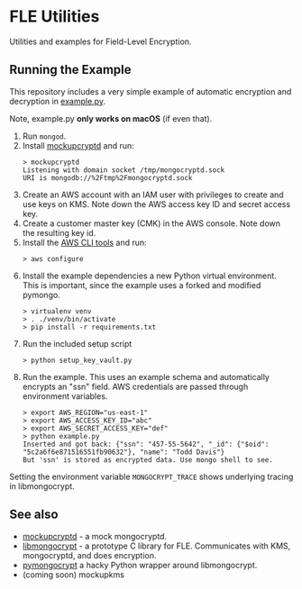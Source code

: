 # FLE Utilities #
Utilities and examples for Field-Level Encryption.

## Running the Example ##
This repository includes a very simple example of automatic encryption and decryption in [example.py](example.py).

Note, example.py __only works on macOS__ (if even that).

1. Run `mongod`.
2. Install [mockupcryptd](https://github.com/mongodb-labs/mockupcryptd) and run:
    ```
    > mockupcryptd
    Listening with domain socket /tmp/mongocryptd.sock
    URI is mongodb://%2Ftmp%2Fmongocryptd.sock
    ```
3. Create an AWS account with an IAM user with privileges to create
and use keys on KMS. Note down the AWS access key ID and secret access key.
4. Create a customer master key (CMK) in the AWS console. Note down the resulting key id.
5. Install the [AWS CLI tools](https://docs.aws.amazon.com/cli/latest/userguide/cli-chap-configure.html)
and run:
    ```
    > aws configure
    ```
6. Install the example dependencies a new Python virtual environment. This is important, since the example
uses a forked and modified pymongo.
    ```
    > virtualenv venv
    > . ./venv/bin/activate
    > pip install -r requirements.txt
    ```
7. Run the included setup script
    ```
    > python setup_key_vault.py
    ```
8. Run the example. This uses an example schema and automatically encrypts an "ssn" field. AWS credentials are passed through environment variables.
    ```
    > export AWS_REGION="us-east-1"
    > export AWS_ACCESS_KEY_ID="abc"
    > export AWS_SECRET_ACCESS_KEY="def"
    > python example.py
    Inserted and got back: {"ssn": "457-55-5642", "_id": {"$oid": "5c2a6f6e871516551fb90632"}, "name": "Todd Davis"}
    But 'ssn' is stored as encrypted data. Use mongo shell to see.
    ```

Setting the environment variable `MONGOCRYPT_TRACE` shows underlying tracing in libmongocrypt.
## See also ##
- [mockupcryptd](https://github.com/mongodb-labs/mockupcryptd) - a mock mongocryptd.
- [libmongocrypt](https://github.com/kevinAlbs/libmongocrypt) - a prototype C library for FLE. Communicates with KMS, mongocryptd, and does encryption.
- [pymongocrypt](https://github.com/kevinAlbs/pymongocrypt) a hacky Python wrapper around libmongocrypt.
- (coming soon) mockupkms
